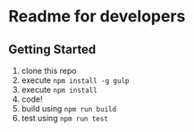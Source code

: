# Readme for developers

## Getting Started

1. clone this repo
1. execute `npm install -g gulp`
1. execute `npm install`
1. code!
1. build using `npm run build`
1. test using `npm run test`
